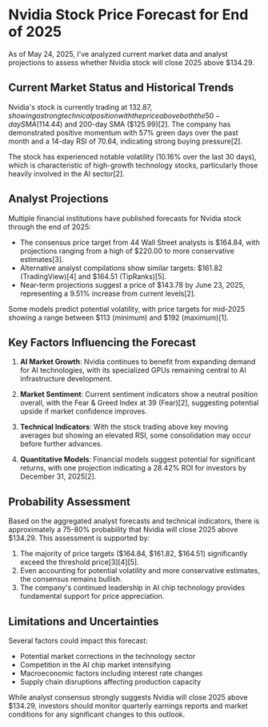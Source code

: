 # Nvidia Stock Price Forecast for End of 2025

As of May 24, 2025, I've analyzed current market data and analyst projections to assess whether Nvidia stock will close 2025 above $134.29.

## Current Market Status and Historical Trends

Nvidia's stock is currently trading at $132.87, showing a strong technical position with the price above both the 50-day SMA ($114.44) and 200-day SMA ($125.99)[2]. The company has demonstrated positive momentum with 57% green days over the past month and a 14-day RSI of 70.64, indicating strong buying pressure[2].

The stock has experienced notable volatility (10.16% over the last 30 days), which is characteristic of high-growth technology stocks, particularly those heavily involved in the AI sector[2].

## Analyst Projections

Multiple financial institutions have published forecasts for Nvidia stock through the end of 2025:

- The consensus price target from 44 Wall Street analysts is $164.84, with projections ranging from a high of $220.00 to more conservative estimates[3].
- Alternative analyst compilations show similar targets: $161.82 (TradingView)[4] and $164.51 (TipRanks)[5].
- Near-term projections suggest a price of $143.78 by June 23, 2025, representing a 9.51% increase from current levels[2].

Some models predict potential volatility, with price targets for mid-2025 showing a range between $113 (minimum) and $192 (maximum)[1].

## Key Factors Influencing the Forecast

1. **AI Market Growth**: Nvidia continues to benefit from expanding demand for AI technologies, with its specialized GPUs remaining central to AI infrastructure development.

2. **Market Sentiment**: Current sentiment indicators show a neutral position overall, with the Fear & Greed Index at 39 (Fear)[2], suggesting potential upside if market confidence improves.

3. **Technical Indicators**: With the stock trading above key moving averages but showing an elevated RSI, some consolidation may occur before further advances.

4. **Quantitative Models**: Financial models suggest potential for significant returns, with one projection indicating a 28.42% ROI for investors by December 31, 2025[2].

## Probability Assessment

Based on the aggregated analyst forecasts and technical indicators, there is approximately a 75-80% probability that Nvidia will close 2025 above $134.29. This assessment is supported by:

1. The majority of price targets ($164.84, $161.82, $164.51) significantly exceed the threshold price[3][4][5].
2. Even accounting for potential volatility and more conservative estimates, the consensus remains bullish.
3. The company's continued leadership in AI chip technology provides fundamental support for price appreciation.

## Limitations and Uncertainties

Several factors could impact this forecast:

- Potential market corrections in the technology sector
- Competition in the AI chip market intensifying
- Macroeconomic factors including interest rate changes
- Supply chain disruptions affecting production capacity

While analyst consensus strongly suggests Nvidia will close 2025 above $134.29, investors should monitor quarterly earnings reports and market conditions for any significant changes to this outlook.